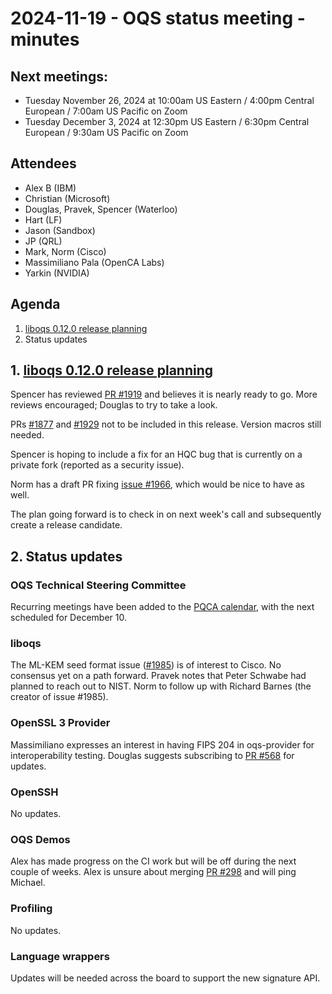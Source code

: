 # 2024-11-19 - OQS status meeting - minutes

## Next meetings:

- Tuesday November 26, 2024 at 10:00am US Eastern / 4:00pm Central European / 7:00am US Pacific on Zoom
- Tuesday December 3, 2024 at 12:30pm US Eastern / 6:30pm Central European / 9:30am US Pacific on Zoom

## Attendees

- Alex B (IBM)
- Christian (Microsoft)
- Douglas, Pravek, Spencer (Waterloo)
- Hart (LF)
- Jason (Sandbox)
- JP (QRL)
- Mark, Norm (Cisco)
- Massimiliano Pala (OpenCA Labs)
- Yarkin (NVIDIA)

## Agenda

1. [liboqs 0.12.0 release planning](https://github.com/open-quantum-safe/liboqs/milestone/26)
2. Status updates

## 1. [liboqs 0.12.0 release planning](https://github.com/open-quantum-safe/liboqs/milestone/26)

Spencer has reviewed [PR #1919](https://github.com/open-quantum-safe/liboqs/pull/1919) and believes it is nearly ready to go.
More reviews encouraged; Douglas to try to take a look.

PRs [#1877](https://github.com/open-quantum-safe/liboqs/pull/1877) and [#1929](https://github.com/open-quantum-safe/liboqs/pull/1929) not to be included in this release.
Version macros still needed.

Spencer is hoping to include a fix for an HQC bug that is currently on a private fork (reported as a security issue).

Norm has a draft PR fixing [issue #1966](https://github.com/open-quantum-safe/liboqs/issues/1966), which would be nice to have as well.

The plan going forward is to check in on next week's call and subsequently create a release candidate.

## 2. Status updates

### OQS Technical Steering Committee

Recurring meetings have been added to the [PQCA calendar](https://pqca.org/calendar), with the next scheduled for December 10.

### liboqs

The ML-KEM seed format issue ([#1985](https://github.com/open-quantum-safe/liboqs/issues/1985)) is of interest to Cisco.
No consensus yet on a path forward.
Pravek notes that Peter Schwabe had planned to reach out to NIST.
Norm to follow up with Richard Barnes (the creator of issue #1985).

### OpenSSL 3 Provider

Massimiliano expresses an interest in having FIPS 204 in oqs-provider for interoperability testing.
Douglas suggests subscribing to [PR #568](https://github.com/open-quantum-safe/oqs-provider/pull/568) for updates.
 
### OpenSSH

No updates.

### OQS Demos

Alex has made progress on the CI work but will be off during the next couple of weeks.
Alex is unsure about merging [PR #298](https://github.com/open-quantum-safe/oqs-demos/pull/298) and will ping Michael.


### Profiling

No updates.

### Language wrappers

Updates will be needed across the board to support the new signature API.
